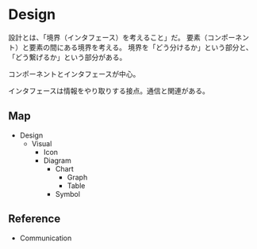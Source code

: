 # Design

設計とは、「境界（インタフェース）を考えること」だ。
要素（コンポーネント）と要素の間にある境界を考える。
境界を「どう分けるか」という部分と、「どう繋げるか」という部分がある。

コンポーネントとインタフェースが中心。

インタフェースは情報をやり取りする接点。通信と関連がある。

## Map

- Design
  - Visual
    - Icon
    - Diagram
      - Chart
        - Graph
        - Table
      - Symbol

## Reference

- Communication
